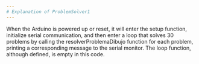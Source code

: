 ```yaml
---
# Explanation of ProblemSolver1
---
```


When the Arduino is powered up or reset, it will enter the setup function, initialize serial communication, 
and then enter a loop that solves 30 problems by calling the resolverProblemaDibujo function for each problem, 
printing a corresponding message to the serial monitor. The loop function, although defined, is empty in this code.
